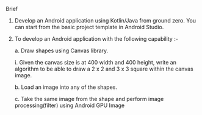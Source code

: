 Brief

1. Develop an Android application using Kotlin/Java from ground zero. You can start from
the basic project template in Android Studio.

2. To develop an Android application with the following capability :-

    a. Draw shapes using Canvas library.

    i. Given the canvas size is at 400 width and 400 height, write an algorithm
       to be able to draw a 2 x 2 and 3 x 3 square within the canvas image.

    b. Load an image into any of the shapes.

    c. Take the same image from the shape and perform image processing(filter) using
       Android GPU Image
